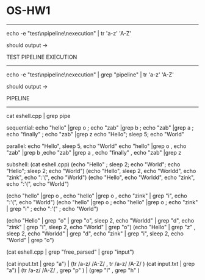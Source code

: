 # OS-HW1

---

echo -e "test\npipeline\nexecution" | tr 'a-z' 'A-Z'

should output ->

TEST
PIPELINE
EXECUTION

---

echo -e "test\npipeline\nexecution" | grep "pipeline" | tr 'a-z' 'A-Z'

should output ->

PIPELINE

---

cat eshell.cpp | grep pipe

sequential:
echo "hello" |grep o ; echo "zab" |grep b ; echo "zab" |grep a ; echo "finally" ; echo "zab" |grep z
echo "Hello"; sleep 5; echo "World"

parallel:
echo "Hello", sleep 5, echo "World"
echo "hello" |grep o , echo "zab" |grep b ,echo "zab" |grep a , echo "finally" , echo "zab" |grep z 

subshell:
(cat eshell.cpp)
(echo "Hello" ; sleep 2; echo "World"; echo "Hello"; sleep 2; echo "World")
(echo "Hello", sleep 2, echo "Worldd", echo "zink", echo ":'(", echo "World")
(echo "Hello",  echo "Worldd", echo "zink", echo ":'(", echo "World")

(echo "hello" |grep o ,  echo "hello" |grep o , echo "zink" | grep "i", echo ":'(", echo "World")
(echo "hello" |grep o ;  echo "hello" |grep o ; echo "zink" | grep "i" ; echo ":'(" ; echo "World")


(echo "Hello" | grep "o" | grep "o", sleep 2, echo "Worldd" | grep "d", echo "zink" | grep "i", sleep 2, echo "World" | grep "o")
(echo "Hello" | grep "z" , sleep 2, echo "Worldd" | grep "d", echo "zink" | grep "i", sleep 2, echo "World" | grep "o")

(cat eshell.cpp | grep "free_parsed" | grep "input")

(cat input.txt | grep "a") | (tr /a-z/ /A-Z/ , tr /a-z/ /A-Z/ )
(cat input.txt | grep "a") | (tr /a-z/ /A-Z/ , grep "p" ) | (grep "l" , grep "h" )


